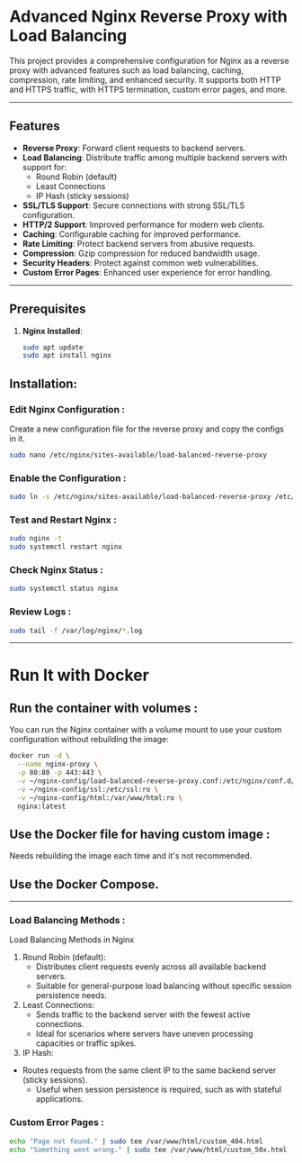 # Advanced Nginx Reverse Proxy with Load Balancing

This project provides a comprehensive configuration for Nginx as a reverse proxy with advanced features such as load balancing, caching, compression, rate limiting, and enhanced security. It supports both HTTP and HTTPS traffic, with HTTPS termination, custom error pages, and more.

---

## Features

- **Reverse Proxy**: Forward client requests to backend servers.
- **Load Balancing**: Distribute traffic among multiple backend servers with support for:
  - Round Robin (default)
  - Least Connections
  - IP Hash (sticky sessions)
- **SSL/TLS Support**: Secure connections with strong SSL/TLS configuration.
- **HTTP/2 Support**: Improved performance for modern web clients.
- **Caching**: Configurable caching for improved performance.
- **Rate Limiting**: Protect backend servers from abusive requests.
- **Compression**: Gzip compression for reduced bandwidth usage.
- **Security Headers**: Protect against common web vulnerabilities.
- **Custom Error Pages**: Enhanced user experience for error handling.

---

## Prerequisites

1. **Nginx Installed**:
   ```bash
   sudo apt update
   sudo apt install nginx

   
## Installation:

### Edit Nginx Configuration  : 
  Create a new configuration file for the reverse proxy and copy the configs in it.
```bash
sudo nano /etc/nginx/sites-available/load-balanced-reverse-proxy
```

###  Enable the Configuration :
```bash
sudo ln -s /etc/nginx/sites-available/load-balanced-reverse-proxy /etc/nginx/sites-enabled/
```

### Test and Restart Nginx : 
```bash
sudo nginx -t
sudo systemctl restart nginx
```

### Check Nginx Status :
```bash
sudo systemctl status nginx
```

### Review Logs : 
```bash
sudo tail -f /var/log/nginx/*.log
```

---------------------------------------------------------------------------------
# Run It with Docker 

## Run the container with volumes :
You can run the Nginx container with a volume mount to use your custom configuration without rebuilding the image:
```bash
docker run -d \
  --name nginx-proxy \
  -p 80:80 -p 443:443 \
  -v ~/nginx-config/load-balanced-reverse-proxy.conf:/etc/nginx/conf.d/default.conf:ro \
  -v ~/nginx-config/ssl:/etc/ssl:ro \
  -v ~/nginx-config/html:/var/www/html:ro \
  nginx:latest
```

## Use the Docker file for having custom image :
Needs rebuilding the image each time and it's not recommended.

## Use the Docker Compose.

 --------------------------------------------------------------------------------

### Load Balancing Methods :
Load Balancing Methods in Nginx

1.	Round Robin (default):
	-	Distributes client requests evenly across all available backend servers.
	-	Suitable for general-purpose load balancing without specific session persistence needs.
2.	Least Connections:
	-	Sends traffic to the backend server with the fewest active connections.
	-	Ideal for scenarios where servers have uneven processing capacities or traffic spikes.
3.	IP Hash:
  -	Routes requests from the same client IP to the same backend server (sticky sessions).
	-	Useful when session persistence is required, such as with stateful applications.

### Custom Error Pages :
```bash
echo "Page not found." | sudo tee /var/www/html/custom_404.html
echo "Something went wrong." | sudo tee /var/www/html/custom_50x.html
```




